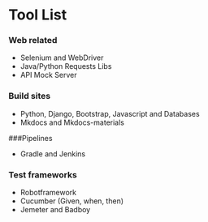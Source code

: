 # Tool List
### Web related
* Selenium and WebDriver
* Java/Python Requests Libs
* API Mock Server


### Build sites
* Python, Django, Bootstrap, Javascript and Databases
* Mkdocs and Mkdocs-materials

###Pipelines
* Gradle and Jenkins

### Test frameworks
* Robotframework
* Cucumber (Given, when, then)
* Jemeter and Badboy
